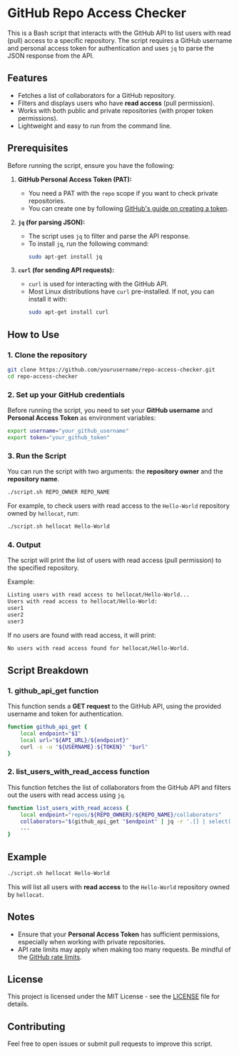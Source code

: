 # GitHub Repo Access Checker

This is a Bash script that interacts with the GitHub API to list users with read (pull) access to a specific repository. The script requires a GitHub username and personal access token for authentication and uses `jq` to parse the JSON response from the API.

## Features

- Fetches a list of collaborators for a GitHub repository.
- Filters and displays users who have **read access** (pull permission).
- Works with both public and private repositories (with proper token permissions).
- Lightweight and easy to run from the command line.

## Prerequisites

Before running the script, ensure you have the following:

1. **GitHub Personal Access Token (PAT):**
   - You need a PAT with the `repo` scope if you want to check private repositories.
   - You can create one by following [GitHub's guide on creating a token](https://docs.github.com/en/github/authenticating-to-github/creating-a-personal-access-token).

2. **`jq` (for parsing JSON):**
   - The script uses `jq` to filter and parse the API response.
   - To install `jq`, run the following command:
     ```bash
     sudo apt-get install jq
     ```

3. **`curl` (for sending API requests):**
   - `curl` is used for interacting with the GitHub API.
   - Most Linux distributions have `curl` pre-installed. If not, you can install it with:
     ```bash
     sudo apt-get install curl
     ```

## How to Use

### 1. Clone the repository

```bash
git clone https://github.com/yourusername/repo-access-checker.git
cd repo-access-checker
```

### 2. Set up your GitHub credentials

Before running the script, you need to set your **GitHub username** and **Personal Access Token** as environment variables:

```bash
export username="your_github_username"
export token="your_github_token"
```

### 3. Run the Script

You can run the script with two arguments: the **repository owner** and the **repository name**.

```bash
./script.sh REPO_OWNER REPO_NAME
```

For example, to check users with read access to the `Hello-World` repository owned by `hellocat`, run:

```bash
./script.sh hellocat Hello-World
```

### 4. Output

The script will print the list of users with read access (pull permission) to the specified repository.

Example:

```bash
Listing users with read access to hellocat/Hello-World...
Users with read access to hellocat/Hello-World:
user1
user2
user3
```

If no users are found with read access, it will print:

```bash
No users with read access found for hellocat/Hello-World.
```

## Script Breakdown

### 1. **github_api_get** function
This function sends a **GET request** to the GitHub API, using the provided username and token for authentication.

```bash
function github_api_get {
    local endpoint="$1"
    local url="${API_URL}/${endpoint}"
    curl -s -u "${USERNAME}:${TOKEN}" "$url"
}
```

### 2. **list_users_with_read_access** function
This function fetches the list of collaborators from the GitHub API and filters out the users with read access using `jq`.

```bash
function list_users_with_read_access {
    local endpoint="repos/${REPO_OWNER}/${REPO_NAME}/collaborators"
    collaborators="$(github_api_get "$endpoint" | jq -r '.[] | select(.permissions.pull == true) | .login')"
    ...
}
```

## Example

```bash
./script.sh hellocat Hello-World
```

This will list all users with **read access** to the `Hello-World` repository owned by `hellocat`.

## Notes

- Ensure that your **Personal Access Token** has sufficient permissions, especially when working with private repositories.
- API rate limits may apply when making too many requests. Be mindful of the [GitHub rate limits](https://docs.github.com/en/rest/overview/resources-in-the-rest-api#rate-limiting).

## License

This project is licensed under the MIT License - see the [LICENSE](LICENSE) file for details.

## Contributing

Feel free to open issues or submit pull requests to improve this script.
